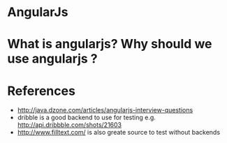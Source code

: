 # AngularJs

# What is angularjs? Why should we use angularjs ?




# References

- http://java.dzone.com/articles/angularjs-interview-questions
- dribble is a good backend to use for testing e.g. http://api.dribbble.com/shots/21603
- http://www.filltext.com/ is also greate source to test without backends
